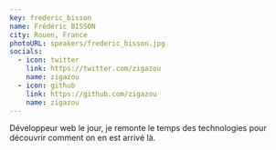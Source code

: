 ```yaml
---
key: frederic_bisson
name: Frédéric BISSON
city: Rouen, France
photoURL: speakers/frederic_bisson.jpg
socials:
  - icon: twitter
    link: https://twitter.com/zigazou
    name: zigazou
  - icon: github
    link: https://github.com/zigazou
    name: zigazou
---
```


Développeur web le jour, je remonte le temps des technologies pour découvrir comment on en est arrivé là.